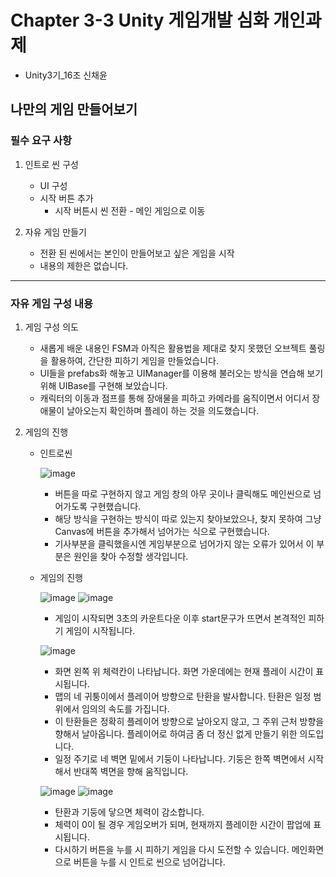 # Chapter 3-3 Unity 게임개발 심화 개인과제 

- Unity3기_16조 신채윤

## 나만의 게임 만들어보기

### 필수 요구 사항

1. 인트로 씬 구성
   - UI 구성
   - 시작 버튼 추가
     - 시작 버튼시 씬 전환 - 메인 게임으로 이동
    
2. 자유 게임 만들기
   - 전환 된 씬에서는 본인이 만들어보고 싶은 게임을 시작
   - 내용의 제한은 없습니다.

---

### 자유 게임 구성 내용

1. 게임 구성 의도
   - 새롭게 배운 내용인 FSM과 아직은 활용법을 제대로 찾지 못했던 오브젝트 풀링을 활용하여, 간단한 피하기 게임을 만들었습니다.
   - UI들을 prefabs화 해놓고 UIManager를 이용해 불러오는 방식을 연습해 보기 위해 UIBase를 구현해 보았습니다.
   - 캐릭터의 이동과 점프를 통해 장애물을 피하고 카메라를 움직이면서 어디서 장애물이 날아오는지 확인하며 플레이 하는 것을 의도했습니다. 
  
2. 게임의 진행
   - 인트로씬
  
     ![image](https://github.com/chai227chai/Unity_deepening_Personal/assets/37549333/32637a95-3ad5-4091-bcb0-9098cbda7ab6)

     - 버튼을 따로 구현하지 않고 게임 창의 아무 곳이나 클릭해도 메인씬으로 넘어가도록 구현했습니다.
     - 해당 방식을 구현하는 방식이 따로 있는지 찾아보았으나, 찾지 못하여 그냥 Canvas에 버튼을 추가해서 넘어가는 식으로 구현했습니다.
     - 기사부분을 클릭했을시엔 게임부분으로 넘어가지 않는 오류가 있어서 이 부분은 원인을 찾아 수정할 생각입니다.
    
   - 게임의 진행
  
     ![image](https://github.com/chai227chai/Unity_deepening_Personal/assets/37549333/85bf2e59-bd6b-4250-8aa6-a334602c11a6)
     ![image](https://github.com/chai227chai/Unity_deepening_Personal/assets/37549333/1aa48299-1ef9-4be4-87b8-91a74715af76)

     - 게임이 시작되면 3초의 카운트다운 이후 start문구가 뜨면서 본격적인 피하기 게임이 시작됩니다.
    
     ![image](https://github.com/chai227chai/Unity_deepening_Personal/assets/37549333/1bbe9187-a63e-484a-bac9-180c29112494)

     - 화면 왼쪽 위 체력칸이 나타납니다. 화면 가운데에는 현재 플레이 시간이 표시됩니다.
     - 맵의 네 귀퉁이에서 플레이어 방향으로 탄환을 발사합니다. 탄환은 일정 범위에서 임의의 속도를 가집니다.
     - 이 탄환들은 정확히 플레이어 방향으로 날아오지 않고, 그 주위 근처 방향을 향해서 날아옵니다. 플레이어로 하여금 좀 더 정신 없게 만들기 위한 의도입니다.
     - 일정 주기로 네 벽면 밑에서 기둥이 나타납니다. 기둥은 한쪽 벽면에서 시작해서 반대쪽 벽면을 향해 움직입니다.

     ![image](https://github.com/chai227chai/Unity_deepening_Personal/assets/37549333/cf8edca8-31de-4c31-8ccc-9658300f56cb)
     ![image](https://github.com/chai227chai/Unity_deepening_Personal/assets/37549333/a92d2539-cda2-4339-9464-d934805a3f88)


     - 탄환과 기둥에 닿으면 체력이 감소합니다.
     - 체력이 0이 될 경우 게임오버가 되며, 현재까지 플레이한 시간이 팝업에 표시됩니다.
     - 다시하기 버튼을 누를 시 피하기 게임을 다시 도전할 수 있습니다. 메인화면으로 버튼을 누를 시 인트로 씬으로 넘어갑니다.



